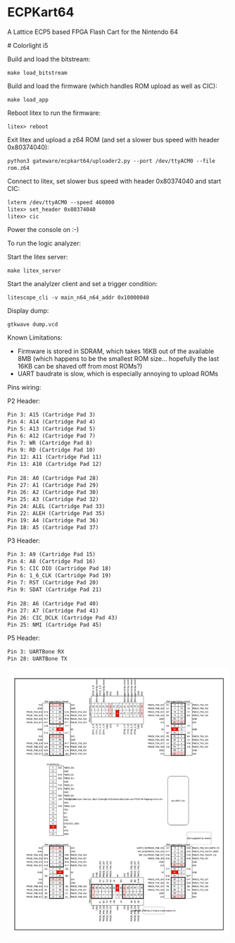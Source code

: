 # ECPKart64

A Lattice ECP5 based FPGA Flash Cart for the Nintendo 64



# Colorlight i5

Build and load the bitstream:

```
make load_bitstream
```


Build and load the firmware (which handles ROM upload as well as CIC):

```
make load_app
```


Reboot litex to run the firmware:

``` 
litex> reboot
```


Exit litex and upload a z64 ROM (and set a slower bus speed with header 0x80374040):

```
python3 gateware/ecpkart64/uploader2.py --port /dev/ttyACM0 --file rom.z64
```


Connect to litex, set slower bus speed with header 0x80374040  and start CIC:

```
lxterm /dev/ttyACM0 --speed 460800
litex> set_header 0x80374040
litex> cic
```


Power the console on :-)




To run the logic analyzer:

Start the litex server:

```
make litex_server
```


Start the analylzer client and set a trigger condition:

```
litescope_cli -v main_n64_n64_addr 0x10000040
```

Display dump:

```
gtkwave dump.vcd
```



Known Limitations:

- Firmware is stored in SDRAM, which takes 16KB out of the available 8MB (which happens to be the smallest ROM size... hopefully the last 16KB can be shaved off from most ROMs?)
- UART baudrate is slow, which is especially annoying to upload ROMs



Pins wiring:

P2 Header:

    Pin 3: A15 (Cartridge Pad 3)
    Pin 4: A14 (Cartridge Pad 4)
    Pin 5: A13 (Cartridge Pad 5)
    Pin 6: A12 (Cartridge Pad 7)
    Pin 7: WR (Cartridge Pad 8)
    Pin 9: RD (Cartridge Pad 10)
    Pin 12: A11 (Cartridge Pad 11)
    Pin 13: A10 (Cartridge Pad 12)

    Pin 28: A0 (Cartridge Pad 28)
    Pin 27: A1 (Cartridge Pad 29)
    Pin 26: A2 (Cartridge Pad 30)
    Pin 25: A3 (Cartridge Pad 32)
    Pin 24: ALEL (Cartridge Pad 33)
    Pin 22: ALEH (Cartridge Pad 35)
    Pin 19: A4 (Cartridge Pad 36)
    Pin 18: A5 (Cartridge Pad 37)

P3 Header:

    Pin 3: A9 (Cartridge Pad 15)
    Pin 4: A8 (Cartridge Pad 16)
    Pin 5: CIC DIO (Cartridge Pad 18)
    Pin 6: 1_6_CLK (Cartridge Pad 19)
    Pin 7: RST (Cartridge Pad 20)
    Pin 9: SDAT (Cartridge Pad 21)

    Pin 28: A6 (Cartridge Pad 40)
    Pin 27: A7 (Cartridge Pad 41)
    Pin 26: CIC_DCLK (Cartridge Pad 43)
    Pin 25: NMI (Cartridge Pad 45)

P5 Header:

    Pin 3: UARTBone RX
    Pin 28: UARTBone TX



![](colorlight_i5_ext_board_pin_mapping.svg)


